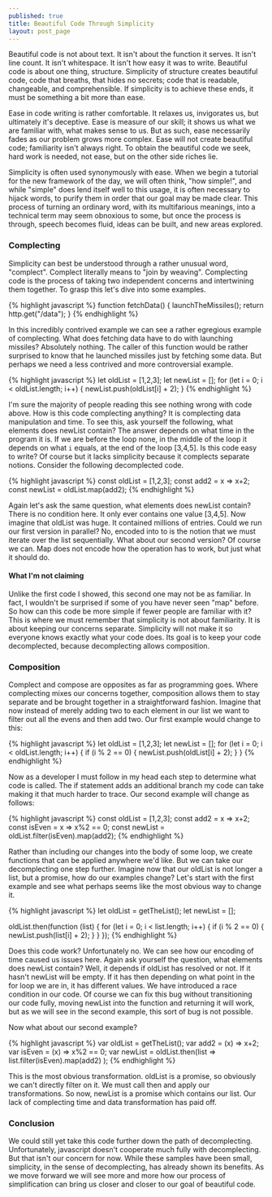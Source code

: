 ```yaml
---
published: true
title: Beautiful Code Through Simplicity
layout: post_page
---
```

Beautiful code is not about text. It isn't about the function it serves. It isn't line count. It isn't whitespace. It isn't how easy it was to write. Beautiful code is about one thing, structure. Simplicity of structure creates beautiful code, code that breaths, that hides no secrets; code that is readable, changeable, and comprehensible. If simplicity is to achieve these ends, it must be something a bit more than ease.

Ease in code writing is rather comfortable. It relaxes us, invigorates us, but ultimately it's deceptive. Ease is measure of our skill; it shows us what we are familiar with, what makes sense to us. But as such, ease necessarily fades as our problem grows more complex. Ease will not create beautiful code; familiarity isn't always right. To obtain the beautiful code we seek, hard work is needed, not ease, but on the other side riches lie.

Simplicity is often used synonymously with ease. When we begin a tutorial for the new framework of the day, we will often think, "how simple!", and while "simple" does lend itself well to this usage, it is often necessary to hijack words, to purify them in order that our goal may be made clear. This process of turning an ordinary word, with its multifarious meanings, into a technical term may seem obnoxious to some, but once the process is through, speech becomes fluid, ideas can be built, and new areas explored.

### Complecting
Simplicity can best be understood through a rather unusual word, "complect". Complect literally means to "join by weaving". Complecting code is the process of taking two independent concerns and intertwining them together. To grasp this let's dive into some examples.

{% highlight javascript %}
function fetchData() {
    launchTheMissiles();
    return http.get("/data"); 
}
{% endhighlight %}

In this incredibly contrived example we can see a rather egregious example of complecting. What does fetching data have to do with launching missiles? Absolutely nothing. The caller of this function would be rather surprised to know that he launched missiles just by fetching some data. But perhaps we need a less contrived and more controversial example.

{% highlight javascript %}
let oldList = [1,2,3];
let newList = [];
for (let i = 0; i < oldList.length; i++) {
    newList.push(oldList[i] + 2);
} 
{% endhighlight %}

I'm sure the majority of people reading this see nothing wrong with code above. How is this code complecting anything? It is complecting data manipulation and time. To see this, ask yourself the following, what elements does newList contain? The answer depends on what time in the program it is. If we are before the loop none, in the middle of the loop it depends on what `i` equals, at the end of the loop [3,4,5]. Is this code easy to write? Of course but it lacks simplicity because it complects separate notions. Consider the following decomplected code.

{% highlight javascript %}
const oldList = [1,2,3];
const add2 = x => x+2;
const newList = oldList.map(add2);
{% endhighlight %}

Again let's ask the same question, what elements does newList contain? There is no condition here. It only ever contains one value [3,4,5]. Now imagine that oldList was huge. It contained millions of entries. Could we run our first version in parallel? No, encoded into to is the notion that we must iterate over the list sequentially. What about our second version? Of course we can. Map does not encode how the operation has to work, but just what it should do.

#### What I'm not claiming

Unlike the first code I showed, this second one may not be as familiar. In fact, I wouldn't be surprised if some of you have never seen "map" before. So how can this code be more simple if fewer people are familiar with it? This is where we must remember that simplicity is not about familiarity. It is about keeping our concerns separate. Simplicity will not make it so everyone knows exactly what your code does. Its goal is to keep your code decomplected, because decomplecting allows composition.

### Composition

Complect and compose are opposites as far as programming goes. Where complecting mixes our concerns together, composition allows them to stay separate and be brought together in a straightforward fashion. Imagine that now instead of merely adding two to each element in our list we want to filter out all the evens and then add two. Our first example would change to this:

{% highlight javascript %}
let oldList = [1,2,3];
let newList = [];
for (let i = 0; i < oldList.length; i++) {
    if (i % 2 == 0) {
        newList.push(oldList[i] + 2);
    }
} 
{% endhighlight %}

Now as a developer I must follow in my head each step to determine what code is called. The if statement adds an additional branch my code can take making it that much harder to trace. Our second example will change as follows:

{% highlight javascript %}
const oldList = [1,2,3];
const add2 = x => x+2;
const isEven = x => x%2 == 0;
const newList = oldList.filter(isEven).map(add2);
{% endhighlight %}

Rather than including our changes into the body of some loop, we create functions that can be applied anywhere we'd like. But we can take our decomplecting one step further. Imagine now that our oldList is not longer a list, but a promise, how do our examples change? Let's start with the first example and see what perhaps seems like the most obvious way to change it.

{% highlight javascript %}
let oldList = getTheList();
let newList = [];

oldList.then(function (list) {
    for (let i = 0; i < list.length; i++) {
        if (i % 2 == 0) {
            newList.push(list[i] + 2);
        }
    } 
});
{% endhighlight %}

Does this code work? Unfortunately no. We can see how our encoding of time caused us issues here. Again ask yourself the question, what elements does newList contain? Well, it depends if oldList has resolved or not.  If it hasn't newList will be empty. If it has then depending on what point in the for loop we are in, it has different values. We have introduced a race condition in our code. Of course we can fix this bug without transitioning our code fully, moving newList into the function and returning it will work, but as we will see in the second example, this sort of bug is not possible.

Now what about our second example?

{% highlight javascript %}
var oldList = getTheList();
var add2 = (x) => x+2;
var isEven = (x) => x%2 == 0;
var newList = oldList.then(list => 
    list.filter(isEven).map(add2)
);
{% endhighlight %}

This is the most obvious transformation. oldList is a promise, so obviously we can't directly filter on it. We must call then and apply our transformations. So now, newList is a promise which contains our list.  Our lack of complecting time and data transformation has paid off. 

### Conclusion

We could still yet take this code further down the path of decomplecting. Unfortunately, javascript doesn't cooperate much fully with decomplecting. But that isn't our concern for now. While these samples have been small, simplicity, in the sense of decomplecting, has already shown its benefits. As we move forward we will see more and more how our process of simplification can bring us closer and closer to our goal of beautiful code.







